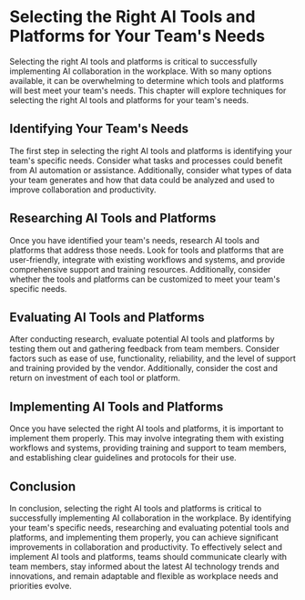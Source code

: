 Selecting the Right AI Tools and Platforms for Your Team's Needs
===================================================================================================================================

Selecting the right AI tools and platforms is critical to successfully implementing AI collaboration in the workplace. With so many options available, it can be overwhelming to determine which tools and platforms will best meet your team's needs. This chapter will explore techniques for selecting the right AI tools and platforms for your team's needs.

Identifying Your Team's Needs
-----------------------------

The first step in selecting the right AI tools and platforms is identifying your team's specific needs. Consider what tasks and processes could benefit from AI automation or assistance. Additionally, consider what types of data your team generates and how that data could be analyzed and used to improve collaboration and productivity.

Researching AI Tools and Platforms
----------------------------------

Once you have identified your team's needs, research AI tools and platforms that address those needs. Look for tools and platforms that are user-friendly, integrate with existing workflows and systems, and provide comprehensive support and training resources. Additionally, consider whether the tools and platforms can be customized to meet your team's specific needs.

Evaluating AI Tools and Platforms
---------------------------------

After conducting research, evaluate potential AI tools and platforms by testing them out and gathering feedback from team members. Consider factors such as ease of use, functionality, reliability, and the level of support and training provided by the vendor. Additionally, consider the cost and return on investment of each tool or platform.

Implementing AI Tools and Platforms
-----------------------------------

Once you have selected the right AI tools and platforms, it is important to implement them properly. This may involve integrating them with existing workflows and systems, providing training and support to team members, and establishing clear guidelines and protocols for their use.

Conclusion
----------

In conclusion, selecting the right AI tools and platforms is critical to successfully implementing AI collaboration in the workplace. By identifying your team's specific needs, researching and evaluating potential tools and platforms, and implementing them properly, you can achieve significant improvements in collaboration and productivity. To effectively select and implement AI tools and platforms, teams should communicate clearly with team members, stay informed about the latest AI technology trends and innovations, and remain adaptable and flexible as workplace needs and priorities evolve.
